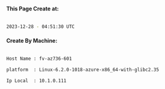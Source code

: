 
   
#### This Page Create at:

```bash

2023-12-28 - 04:51:30 UTC

```

#### Create By Machine:

```bash

Host Name : fv-az736-601

platform  : Linux-6.2.0-1018-azure-x86_64-with-glibc2.35

Ip Local  : 10.1.0.111

```

